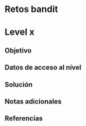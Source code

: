 # Retos bandit

# Level x

## Objetivo

## Datos de acceso al nivel


## Solución

## Notas adicionales
## Referencias


